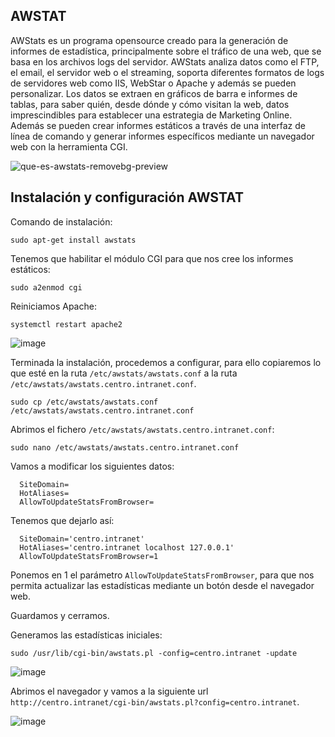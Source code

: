 ## AWSTAT

AWStats es un programa opensource creado para la generación de informes de estadística, principalmente sobre el tráfico de una web, que se basa en los archivos logs del servidor. AWStats analiza datos como el FTP, el email, el servidor web o el streaming, soporta diferentes formatos de logs de servidores web como IIS, WebStar o Apache y además se pueden personalizar. Los datos se extraen en gráficos de barra e informes de tablas, para saber quién, desde dónde y cómo visitan la web, datos imprescindibles para establecer una estrategia de Marketing Online. Además se pueden crear informes estáticos a través de una interfaz de línea de comando y generar informes específicos mediante un navegador web con la herramienta CGI.

![que-es-awstats-removebg-preview](https://user-images.githubusercontent.com/114391559/204782029-0b77f74a-3fb8-4191-a093-4c5a61c08ff0.png)

## Instalación y configuración AWSTAT

Comando de instalación:
```
sudo apt-get install awstats
```

Tenemos que habilitar el módulo CGI para que nos cree los informes estáticos:

```
sudo a2enmod cgi
```
Reiniciamos Apache:
```
systemctl restart apache2
```
![image](https://user-images.githubusercontent.com/114391559/204782950-63af0bed-e73a-4655-b069-32f2c8390727.png)

Terminada la instalación, procedemos a configurar, para ello copiaremos lo que esté en la ruta `/etc/awstats/awstats.conf` a la ruta `/etc/awstats/awstats.centro.intranet.conf`.
```
sudo cp /etc/awstats/awstats.conf /etc/awstats/awstats.centro.intranet.conf
```
Abrimos el fichero `/etc/awstats/awstats.centro.intranet.conf`:
```
sudo nano /etc/awstats/awstats.centro.intranet.conf
```

Vamos a modificar los siguientes datos:

```
  SiteDomain=
  HotAliases=
  AllowToUpdateStatsFromBrowser=

```
Tenemos que dejarlo así:

```
  SiteDomain='centro.intranet'
  HotAliases='centro.intranet localhost 127.0.0.1'
  AllowToUpdateStatsFromBrowser=1
```
Ponemos en 1 el parámetro `AllowToUpdateStatsFromBrowser`, para que nos permita actualizar las estadísticas mediante un botón desde el navegador web.

Guardamos y cerramos.

Generamos las estadísticas iniciales:

```
sudo /usr/lib/cgi-bin/awstats.pl -config=centro.intranet -update
```
![image](https://user-images.githubusercontent.com/114391559/204784603-ee80017e-abf7-4b18-ad51-9fef5c80ec37.png)

Abrimos el navegador y vamos a la siguiente url `http://centro.intranet/cgi-bin/awstats.pl?config=centro.intranet`.

![image](https://user-images.githubusercontent.com/114391559/204784940-8c61fd1b-5c24-46cb-94ff-73f396810c8f.png)






